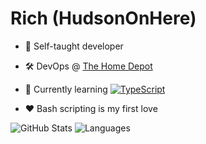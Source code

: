 # Rich (HudsonOnHere)

- 🧠 Self-taught developer

- 🛠 DevOps @ [The Home Depot](https://github.com/homedepot)

- 🌱 Currently learning [![TypeScript](https://img.shields.io/badge/%3C%2F%3E-TypeScript-%230074c1.svg)](http://www.typescriptlang.org/)

- ❤️ Bash scripting is my first love

![GitHub Stats](https://github-readme-stats.vercel.app/api?username=hudsononhere&count_private=true&show_icons=true&theme=react)
![Languages](https://github-readme-stats.vercel.app/api/top-langs/?username=hudsononhere&layout=donut&count_private=true&langs_count=10&theme=react)
